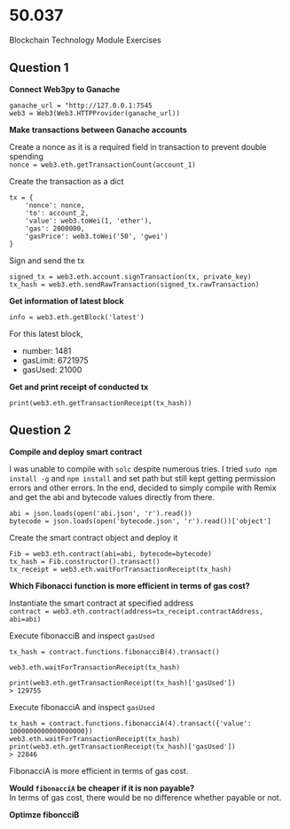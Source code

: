 # 50.037
Blockchain Technology Module Exercises

## Question 1
__Connect Web3py to Ganache__

```
ganache_url = "http://127.0.0.1:7545
web3 = Web3(Web3.HTTPProvider(ganache_url))
```

__Make transactions between Ganache accounts__

Create a nonce as it is a required field in transaction to prevent double spending  
`nonce = web3.eth.getTransactionCount(account_1)`

Create the transaction as a dict

```
tx = {
	'nonce': nonce,
	'to': account_2,
	'value': web3.toWei(1, 'ether'),
	'gas': 2000000,
	'gasPrice': web3.toWei('50', 'gwei')
}

```

Sign and send the tx    

```
signed_tx = web3.eth.account.signTransaction(tx, private_key)
tx_hash = web3.eth.sendRawTransaction(signed_tx.rawTransaction)
```

__Get information of latest block__  

`info = web3.eth.getBlock('latest')`

For this latest block, 
* number: 1481
* gasLimit: 6721975
* gasUsed: 21000

__Get and print receipt of conducted tx__
```
print(web3.eth.getTransactionReceipt(tx_hash))
```

## Question 2
__Compile and deploy smart contract__

I was unable to compile with `solc` despite numerous tries. I tried	`sudo npm install -g` and `npm install` and set path but still kept getting permission errors and other errors. In the end, decided to simply compile with Remix and get the abi and bytecode values directly from there.

```
abi = json.loads(open('abi.json', 'r').read())
bytecode = json.loads(open('bytecode.json', 'r').read())['object']
```

Create the smart contract object and deploy it  
```
Fib = web3.eth.contract(abi=abi, bytecode=bytecode)
tx_hash = Fib.constructor().transact()
tx_receipt = web3.eth.waitForTransactionReceipt(tx_hash)
```

__Which Fibonacci function is more efficient in terms of gas cost?__  

Instantiate the smart contract at specified address  
`contract = web3.eth.contract(address=tx_receipt.contractAddress, abi=abi)`

Execute fibonacciB and inspect `gasUsed`
```
tx_hash = contract.functions.fibonacciB(4).transact()

web3.eth.waitForTransactionReceipt(tx_hash)

print(web3.eth.getTransactionReceipt(tx_hash)['gasUsed'])
> 129755
```
Execute fibonacciA and inspect `gasUsed`
```
tx_hash = contract.functions.fibonacciA(4).transact({'value': 1000000000000000000})
web3.eth.waitForTransactionReceipt(tx_hash)
print(web3.eth.getTransactionReceipt(tx_hash)['gasUsed'])
> 22846
```

FibonacciA is more efficient in terms of gas cost.

__Would `fibonacciA` be cheaper if it is non payable?__   
In terms of gas cost, there would be no difference whether payable or not.

__Optimze fiboncciB__
 














